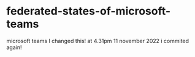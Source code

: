 # federated-states-of-microsoft-teams
microsoft teams
I changed this! at 4.31pm 11 november 2022
i commited again!